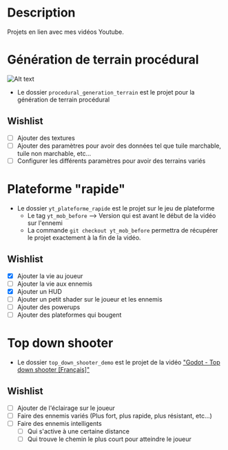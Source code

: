 # Description
Projets en lien avec mes vidéos Youtube.

# Génération de terrain procédural
![Alt text](assets/proc_gen_demo.gif)

- Le dossier `procedural_generation_terrain` est le projet pour la génération de terrain procédural

## Wishlist
- [ ] Ajouter des textures
- [ ] Ajouter des paramètres pour avoir des données tel que tuile marchable, tuile non marchable, etc...
- [ ] Configurer les différents paramètres pour avoir des terrains variés

# Plateforme "rapide"

- Le dossier `yt_plateforme_rapide` est le projet sur le jeu de plateforme
  - Le tag `yt_mob_before` --> Version qui est avant le début de la vidéo sur l'ennemi
  - La commande `git checkout yt_mob_before` permettra de récupérer le projet exactement à la fin de la vidéo.
  
## Wishlist
- [x] Ajouter la vie au joueur
- [ ] Ajouter la vie aux ennemis
- [x] Ajouter un HUD
- [ ] Ajouter un petit shader sur le joueur et les ennemis
- [ ] Ajouter des powerups
- [ ] Ajouter des plateformes qui bougent

# Top down shooter
- Le dossier `top_down_shooter_demo` est le projet de la vidéo ["Godot - Top down shooter [Français]"](https://youtu.be/GRwa6lukI1Q)

## Wishlist
- [ ] Ajouter de l'éclairage sur le joueur
- [ ] Faire des ennemis variés (Plus fort, plus rapide, plus résistant, etc...)
- [ ] Faire des ennemis intelligents
  - [ ] Qui s'active à une certaine distance
  - [ ] Qui trouve le chemin le plus court pour atteindre le joueur
